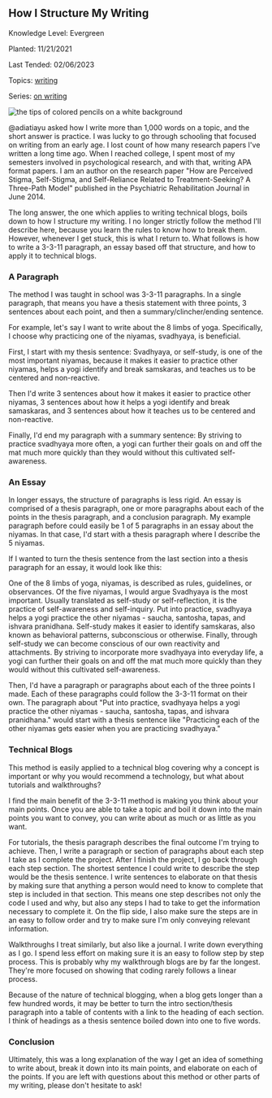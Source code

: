 ## How I Structure My Writing

Knowledge Level: Evergreen

Planted: 11/21/2021

Last Tended: 02/06/2023

Topics: [writing](/topic.html?topic=writing)

Series: [on writing](/series.html?series=onWriting)

![the tips of colored pencils on a white background](https://images.abbeyperini.com/pencils.jpeg)

@adiatiayu asked how I write more than 1,000 words on a topic, and the short answer is practice. I was lucky to go through schooling that focused on writing from an early age. I lost count of how many research papers I've written a long time ago. When I reached college, I spent most of my semesters involved in psychological research, and with that, writing APA format papers. I am an author on the research paper "How are Perceived Stigma, Self-Stigma, and Self-Reliance Related to Treatment-Seeking? A Three-Path Model" published in the Psychiatric Rehabilitation Journal in June 2014.

The long answer, the one which applies to writing technical blogs, boils down to how I structure my writing. I no longer strictly follow the method I'll describe here, because you learn the rules to know how to break them. However, whenever I get stuck, this is what I return to. What follows is how to write a 3-3-11 paragraph, an essay based off that structure, and how to apply it to technical blogs.

### A Paragraph

The method I was taught in school was 3-3-11 paragraphs. In a single paragraph, that means you have a thesis statement with three points, 3 sentences about each point, and then a summary/clincher/ending sentence.

For example, let's say I want to write about the 8 limbs of yoga. Specifically, I choose why practicing one of the niyamas, svadhyaya, is beneficial.

First, I start with my thesis sentence: Svadhyaya, or self-study, is one of the most important niyamas, because it makes it easier to practice other niyamas, helps a yogi identify and break samskaras, and teaches us to be centered and non-reactive.

Then I'd write 3 sentences about how it makes it easier to practice other niyamas, 3 sentences about how it helps a yogi identify and break samaskaras, and 3 sentences about how it teaches us to be centered and non-reactive.

Finally, I'd end my paragraph with a summary sentence: By striving to practice svadhyaya more often, a yogi can further their goals on and off the mat much more quickly than they would without this cultivated self-awareness.

### An Essay

In longer essays, the structure of paragraphs is less rigid. An essay is comprised of a thesis paragraph, one or more paragraphs about each of the points in the thesis paragraph, and a conclusion paragraph. My example paragraph before could easily be 1 of 5 paragraphs in an essay about the niyamas. In that case, I'd start with a thesis paragraph where I describe the 5 niyamas.

If I wanted to turn the thesis sentence from the last section into a thesis paragraph for an essay, it would look like this:

One of the 8 limbs of yoga, niyamas, is described as rules, guidelines, or observances. Of the five niyamas, I would argue Svadhyaya is the most important. Usually translated as self-study or self-reflection, it is the practice of self-awareness and self-inquiry. Put into practice, svadhyaya helps a yogi practice the other niyamas - saucha, santosha, tapas, and ishvara pranidhana. Self-study makes it easier to identify samskaras, also known as behavioral patterns, subconscious or otherwise. Finally, through self-study we can become conscious of our own reactivity and attachments. By striving to incorporate more svadhyaya into everyday life, a yogi can further their goals on and off the mat much more quickly than they would without this cultivated self-awareness.

Then, I'd have a paragraph or paragraphs about each of the three points I made. Each of these paragraphs could follow the 3-3-11 format on their own. The paragraph about "Put into practice, svadhyaya helps a yogi practice the other niyamas - saucha, santosha, tapas, and ishvara pranidhana." would start with a thesis sentence like "Practicing each of the other niyamas gets easier when you are practicing svadhyaya."

### Technical Blogs

This method is easily applied to a technical blog covering why a concept is important or why you would recommend a technology, but what about tutorials and walkthroughs?

I find the main benefit of the 3-3-11 method is making you think about your main points. Once you are able to take a topic and boil it down into the main points you want to convey, you can write about as much or as little as you want.

For tutorials, the thesis paragraph describes the final outcome I'm trying to achieve. Then, I write a paragraph or section of paragraphs about each step I take as I complete the project. After I finish the project, I go back through each step section. The shortest sentence I could write to describe the step would be the thesis sentence. I write sentences to elaborate on that thesis by making sure that anything a person would need to know to complete that step is included in that section. This means one step describes not only the code I used and why, but also any steps I had to take to get the information necessary to complete it. On the flip side, I also make sure the steps are in an easy to follow order and try to make sure I'm only conveying relevant information.

Walkthroughs I treat similarly, but also like a journal. I write down everything as I go. I spend less effort on making sure it is an easy to follow step by step process. This is probably why my walkthrough blogs are by far the longest. They're more focused on showing that coding rarely follows a linear process.

Because of the nature of technical blogging, when a blog gets longer than a few hundred words, it may be better to turn the intro section/thesis paragraph into a table of contents with a link to the heading of each section. I think of headings as a thesis sentence boiled down into one to five words.

### Conclusion

Ultimately, this was a long explanation of the way I get an idea of something to write about, break it down into its main points, and elaborate on each of the points. If you are left with questions about this method or other parts of my writing, please don't hesitate to ask!
